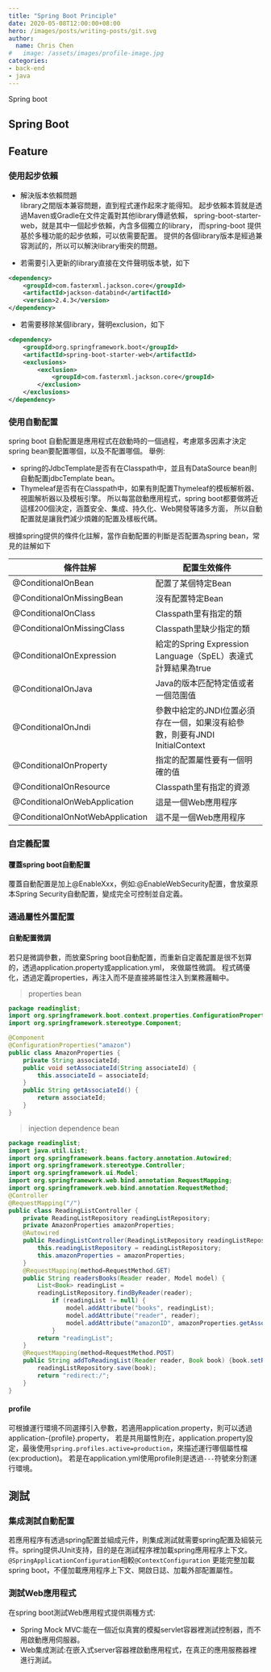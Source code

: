 ```yaml
---
title: "Spring Boot Principle"
date: 2020-05-08T12:00:00+08:00
hero: /images/posts/writing-posts/git.svg
author:
  name: Chris Chen
#   image: /assets/images/profile-image.jpg
categories:
- back-end
- java
---
```


Spring boot

## Spring Boot

## Feature

### 使用起步依賴
- 解決版本依賴問題  
library之間版本兼容問題，直到程式運作起來才能得知。
起步依賴本質就是透過Maven或Gradle在文件定義對其他library傳遞依賴，
spring-boot-starter-web，就是其中一個起步依賴，內含多個獨立的library，
而spring-boot 提供基於多種功能的起步依賴，可以依需要配置。
提供的各個library版本是經過兼容測試的，所以可以解決library衝突的問題。

- 若需要引入更新的library直接在文件聲明版本號，如下
```xml
<dependency>
    <groupId>com.fasterxml.jackson.core</groupId>
    <artifactId>jackson-databind</artifactId>
    <version>2.4.3</version>
</dependency>
```

- 若需要移除某個library，聲明exclusion，如下
```xml
<dependency>
    <groupId>org.springframework.boot</groupId>
    <artifactId>spring-boot-starter-web</artifactId>
    <exclusions>
        <exclusion>
            <groupId>com.fasterxml.jackson.core</groupId>
        </exclusion>
    </exclusions>
</dependency>
```

### 使用自動配置
spring boot 自動配置是應用程式在啟動時的一個過程，考慮眾多因素才決定spring bean要配置哪個，以及不配置哪個。
舉例:
- spring的JdbcTemplate是否有在Classpath中，並且有DataSource bean則自動配置jdbcTemplate bean。
- Thymeleaf是否有在Classpath中，如果有則配置Thymeleaf的模板解析器、視圖解析器以及模板引擎。
所以每當啟動應用程式，spring boot都要做將近這樣200個決定，涵蓋安全、集成、持久化、Web開發等諸多方面，
所以自動配置就是讓我們減少煩雜的配置及樣板代碼。

根據spring提供的條件化註解，當作自動配置的判斷是否配置為spring bean，常見的註解如下

條件註解 | 配置生效條件
--- | --- | 
@ConditionalOnBean | 配置了某個特定Bean |
@ConditionalOnMissingBean | 沒有配置特定Bean | 
@ConditionalOnClass | Classpath里有指定的類 | 
@ConditionalOnMissingClass | Classpath里缺少指定的類 | 
@ConditionalOnExpression | 給定的Spring Expression Language（SpEL）表達式計算結果為true | 
@ConditionalOnJava | Java的版本匹配特定值或者一個范圍值 | 
@ConditionalOnJndi | 參數中給定的JNDI位置必須存在一個，如果沒有給參數，則要有JNDI InitialContext | 
@ConditionalOnProperty | 指定的配置屬性要有一個明確的值 | 
@ConditionalOnResource | Classpath里有指定的資源 | 
@ConditionalOnWebApplication | 這是一個Web應用程序 | 
@ConditionalOnNotWebApplication | 這不是一個Web應用程序 | 

### 自定義配置

#### 覆蓋spring boot自動配置
覆蓋自動配置是加上@EnableXxx，例如:@EnableWebSecurity配置，會放棄原本Spring Security自動配置，變成完全可控制並自定義。

### 通過屬性外置配置

#### 自動配置微調
若只是微調參數，而放棄Spring boot自動配置，而重新自定義配置是很不划算的，透過application.property或application.yml，
來做屬性微調。
程式碼優化，透過定義properties，再注入而不是直接將屬性注入到業務邏輯中。
> properties bean
```java
package readinglist;
import org.springframework.boot.context.properties.ConfigurationProperties;
import org.springframework.stereotype.Component;

@Component
@ConfigurationProperties("amazon")
public class AmazonProperties {
    private String associateId;
    public void setAssociateId(String associateId) {
        this.associateId = associateId;
    }
    public String getAssociateId() {
        return associateId;
    }
}
```

> injection dependence bean
```java
package readinglist;
import java.util.List;
import org.springframework.beans.factory.annotation.Autowired;
import org.springframework.stereotype.Controller;
import org.springframework.ui.Model;
import org.springframework.web.bind.annotation.RequestMapping;
import org.springframework.web.bind.annotation.RequestMethod;
@Controller
@RequestMapping("/")
public class ReadingListController {
    private ReadingListRepository readingListRepository;
    private AmazonProperties amazonProperties;
    @Autowired
    public ReadingListController(ReadingListRepository readingListRepository,AmazonProperties amazonProperties) {
        this.readingListRepository = readingListRepository;
        this.amazonProperties = amazonProperties;
    }
    @RequestMapping(method=RequestMethod.GET)
    public String readersBooks(Reader reader, Model model) {
        List<Book> readingList =
        readingListRepository.findByReader(reader);
            if (readingList != null) {
                model.addAttribute("books", readingList);
                model.addAttribute("reader", reader);
                model.addAttribute("amazonID", amazonProperties.getAssociateId());
            }
        return "readingList";
    }
    @RequestMapping(method=RequestMethod.POST)
    public String addToReadingList(Reader reader, Book book) {book.setReader(reader);
        readingListRepository.save(book);
        return "redirect:/";
    }
}
```

#### profile
可根據運行環境不同選擇引入參數，若適用application.property，則可以透過application-{profile}.property，
若是共用屬性則在，application.property設定，最後使用`spring.profiles.active=production`，來描述運行哪個屬性檔(ex:production)。
若是在application.yml使用profile則是透過`---`符號來分割運行環境。

## 測試

### 集成測試自動配置
若應用程序有透過spring配置並組成元件，則集成測試就需要spring配置及組裝元件。spring提供JUnit支持，目的是在測試程序裡加載spring應用程序上下文。
`@SpringApplicationConfiguration`相較`@ContextConfiguration` 更能完整加載spring boot，不僅加載應用程序上下文、開啟日誌、加載外部配置屬性。

### 測試Web應用程式
在spring boot測試Web應用程式提供兩種方式:
- Spring Mock MVC:能在一個近似真實的模擬servlet容器裡測試控制器，而不用啟動應用伺服器。
- Web集成測試:在嵌入式server容器裡啟動應用程式，在真正的應用服務器裡進行測試。
